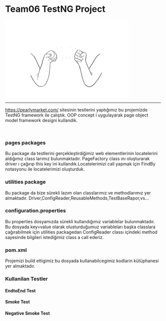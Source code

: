 # Team06 TestNG Project
<img align=above width=400 src="https://github.com/SenaYcdl/SenaYcdl/blob/main/8eeb4e7f65f40cc83a72f7b66d1d9b81.gif" />


<hr/>

https://pearlymarket.com/ sitesinin testlerini yaptığımız bu projemizde TestNG framework ile çalıştık.
OOP concept i uygulayarak page object model framework designi kullandik.

<br/>

### pages packages <br/>
Bu package da testlerini gerçekleştirdiğimiz web elementlerinin locatelerini aldığımız 
class larımız bulunmaktadır. PageFactory class ını oluşturarak driver ı çağırıp this key ini
kullandık.Locatelerimizi call yapmak için FindBy notasyonu ile locatelerimizi oluşturduk.

### utilities package <br/>
Bu package da bize sürekli lazım olan classlarımız ve methodlarımız yer almaktadır.
Driver,ConfigReader,ReusableMethods,TestBaseRapor,vs... 

### configuration.properties <br/>
Bu properties dosyamızda sürekli kullandığımız variablelar bulunmaktadır. Bu dosyada key=value
olarak olusturduğumuz variableları başka classlara çağırabilmek için utilities packagedan 
ConfigReader classı içindeki method sayesinde bilgileri istediğimiz class a call ederiz.

### pom.xml <br/>
Projemizi build ettigimiz bu dosyada kullanabilcegimiz kodlarin kütüphanesi yer almaktadır.

### Kullanilan Testler
#### EndtoEnd Test
#### Smoke Test
#### Negative Smoke Test



